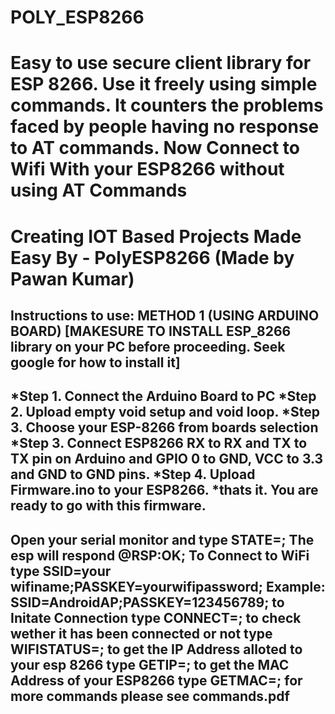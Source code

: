 # POLY_ESP8266
Easy to use secure client library for ESP 8266. Use it freely using simple commands.
It counters the problems faced by people having no response to AT commands.
Now Connect to Wifi With your ESP8266 without using AT Commands
===========================================================================================
Creating IOT Based Projects Made Easy By - PolyESP8266 (Made by Pawan Kumar)
===========================================================================================
Instructions to use:
METHOD 1 (USING ARDUINO BOARD) [MAKESURE TO INSTALL ESP_8266 library on your PC before proceeding. Seek google for how to install it]
--------------------------------
*Step 1. Connect the Arduino Board to PC
*Step 2. Upload empty void setup and void loop.
*Step 3. Choose your ESP-8266 from boards selection
*Step 3. Connect ESP8266 RX to RX and TX to TX pin on Arduino and GPIO 0 to GND, VCC to 3.3 and GND to GND pins.
*Step 4. Upload Firmware.ino to your ESP8266.
*thats it.
You are ready to go with this firmware.
-------------------------------

Open your serial monitor and type STATE=;
The esp will respond @RSP:OK;
To Connect to WiFi type SSID=your wifiname;PASSKEY=yourwifipassword;
Example: SSID=AndroidAP;PASSKEY=123456789;
to Initate Connection type CONNECT=;
to check wether it has been connected or not type WIFISTATUS=;
to get the IP Address alloted to your esp 8266 type GETIP=;
to get the MAC Address of your ESP8266 type GETMAC=;
for more commands please see commands.pdf
--------------------------------
